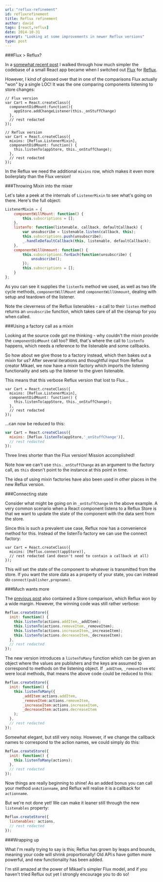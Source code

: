 ```yaml
---
url: "reflux-refinement"
id: refluxrefinement
title: Reflux refinement
author: david
tags: [react,reflux]
date: 2014-10-31
excerpt: "Looking at some improvements in newer Reflux versions"
type: post
---
```


###Flux &gt; Reflux?

In a [somewhat recent post](../react-js-architecture-flux-vs-reflux) I walked through how much simpler the codebase of a small React app became when I switched out [Flux](http://facebook.github.io/react/docs/flux-overview.html) for [Reflux](https://github.com/spoike/refluxjs).

However, I kind of glossed over that in one of the comparisons Flux actually "won" by a single LOC! It was the one comparing components listening to store changes:

```
// Flux version
var Cart = React.createClass({
  componentDidMount:function(){
    appStore.addChangeListener(this._onStuffChange)
  },
  // rest redacted
});

// Reflux version
var Cart = React.createClass({
  mixins: [Reflux.ListenerMixin],
  componentDidMount: function() {
    this.listenTo(appStore, this._onStuffChange);
  },
  // rest redacted
});
```

In the Reflux we need the additional `mixins` row, which makes it even more boilerplaty than the Flux version!

###Throwing Mixin into the mixer

Let's take a peek at the internals of `ListenerMixin` to see what's going on there. Here's the full object:

```javascript
ListenerMixin = {
    componentWillMount: function() {
        this.subscriptions = [];
    },
    listenTo: function(listenable, callback, defaultCallback) {
        var unsubscribe = listenable.listen(callback, this);
        this.subscriptions.push(unsubscribe);
        _.handleDefaultCallback(this, listenable, defaultCallback);
    },
    componentWillUnmount: function() {
        this.subscriptions.forEach(function(unsubscribe) {
            unsubscribe();
        });
        this.subscriptions = [];
    }
};
```

As you can see it supplies the `listenTo` method we used, as well as two life cycle methods, `componentWillMount` and `componentWillUnmount`, dealing with setup and teardown of the listener.

Note the cleverness of the Reflux listenables - a call to their `listen` method returns an `unsubscribe` function, which takes care of all the cleanup for you when called.

###Using a factory call as a mixin

Looking at the source code got me thinking - why couldn't the mixin provide the `componentDidMount` call too? Well, that's where the call to `listenTo` happens, which needs a reference to the listenable and some callbacks.

So how about we give those to a factory instead, which then bakes out a mixin for us? After several iterations and thoughtful input from Reflux creator Mikael, we now have a mixin factory which imports the listening functionality and sets up the listener to the given listenable. 

This means that this verbose Reflux version that lost to Flux...

```
var Cart = React.createClass({
  mixins: [Reflux.ListenerMixin],
  componentDidMount: function() {
    this.listenTo(appStore, this._onStuffChange);
  },
  // rest redacted
});
```

...can now be reduced to this:

```javascript
var Cart = React.createClass({
  mixins: [Reflux.listenTo(appStore,'_onStuffChange')],
  // rest redacted
});
```

Three lines shorter than the Flux version! Mission accomplished! 

Note how we can't use `this._onStuffChange` as an argument to the factory call, as `this` doesn't point to the instance at this point in time.

The idea of using mixin factories have also been used in other places in the new Reflux version.

###Connecting state

Consider what might be going on in `_onStuffChange` in the above example. A very common scenario when a React component listens to a Reflux Store is that we want to update the state of the component with the data sent from the store.

Since this is such a prevalent use case, Reflux now has a convenience method for this. Instead of the listenTo factory we can use the connect factory:

```
var Cart = React.createClass({
  mixins: [Reflux.connect(appStore)],
  // rest redacted (and doesn't need to contain a callback at all)
});
```

This will set the state of the component to whatever is transmitted from the store. If you want the store data as a property of your state, you can instead do `connect(publisher,propname)`.

###Much wants more

The [previous post](../react-js-architecture-flux-vs-reflux) also contained a Store comparison, which Reflux won by a wide margin. However, the winning code was still rather verbose:

```javascript
Reflux.createStore({
  init: function() {
    this.listenTo(actions.addItem,_addItem);
    this.listenTo(actions.removeItem,_removeItem);
    this.listenTo(actions.increaseItem,_increaseItem);
    this.listenTo(actions.decreaseItem,_decreaseItem);
  },
  // rest redacted
});
```

The new version introduces a `listenToMany` function which can be given an object where the values are publishers and the keys are assumed to correspond to methods on the listening object. If `_addItem`, `_removeItem` etc were local methods, that means the above code could be reduced to this:

```javascript
Reflux.createStore({
  init: function() {
    this.listenToMany({
        _addItem:actions.addItem,
        _removeItem:actions.removeItem,
        _increaseItem:actions.increaseItem,
        _decreaseItem:actions.decreaseItem
    );
  },
  // rest redacted
});
```
Somewhat elegant, but still very noisy. However, if we change the callback names to correspond to the action names, we could simply do this:

```javascript
Reflux.createStore({
  init: function() {
    this.listenToMany(actions);
  },
  // rest redacted
});
```

Now things are really beginning to shine! As an added bonus you can call your method `onActionname`, and Reflux will realise it is a callback for `actionname`.

But we're not done yet! We can make it leaner still through the new `listenables` property:

```javascript
Reflux.createStore({
  listenables: actions,
  // rest redacted
});
```

###Wrapping up

What I'm really trying to say is this; Reflux has grown by leaps and bounds, meaning your code will shrink proportionally! Old API:s have gotten more powerful, and new functionality has been added.

I'm still amazed at the power of Mikael's simpler Flux model, and if you haven't tried Reflux out yet I strongly encourage you to do so!